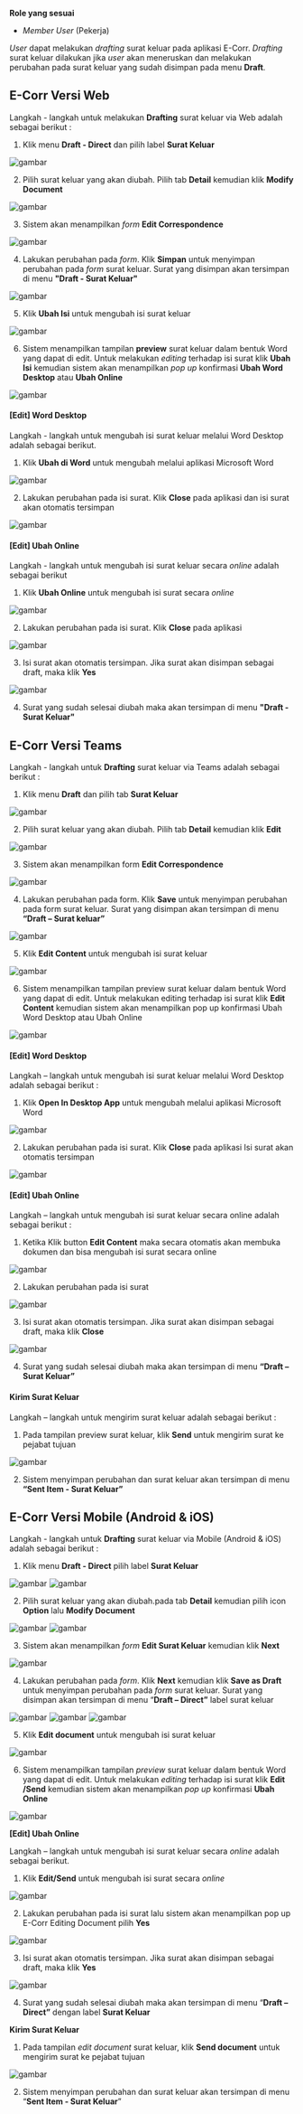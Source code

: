 **Role yang sesuai**

- *Member User* (Pekerja)

*User* dapat melakukan *drafting* surat keluar pada aplikasi E-Corr. *Drafting* surat keluar dilakukan jika *user* akan meneruskan dan melakukan perubahan pada surat keluar yang sudah disimpan pada menu **Draft**.


## **E-Corr Versi Web**

Langkah - langkah untuk melakukan **Drafting** surat keluar via Web adalah sebagai berikut :

1. Klik menu **Draft - Direct** dan pilih label **Surat Keluar**

![gambar](SuratKeluar/SK_Web/02SK18.png)

2. Pilih surat keluar yang akan diubah. Pilih tab **Detail** kemudian klik **Modify Document**

![gambar](SuratKeluar/SK_Web/02SK19.png)

3. Sistem akan menampilkan *form* **Edit Correspondence**

![gambar](SuratKeluar/SK_Web/02SK20.png)

4. Lakukan perubahan pada *form*. Klik **Simpan** untuk menyimpan perubahan pada *form* surat keluar. Surat yang disimpan akan tersimpan di menu **"Draft - Surat Keluar"**

![gambar](SuratKeluar/SK_Web/02SK21.png)

5. Klik **Ubah Isi** untuk mengubah isi surat keluar

![gambar](SuratKeluar/SK_Web/02SK22.png)

6. Sistem menampilkan tampilan **preview** surat keluar dalam bentuk Word yang dapat di edit. Untuk melakukan *editing* terhadap isi surat klik **Ubah Isi** kemudian sistem akan menampilkan *pop up* konfirmasi **Ubah Word Desktop** atau **Ubah Online**

![gambar](SuratKeluar/SK_Web/02SK23.png)

#### [Edit] Word Desktop

Langkah - langkah untuk mengubah isi surat keluar melalui Word Desktop adalah sebagai berikut.

1. Klik **Ubah di Word** untuk mengubah melalui aplikasi Microsoft Word

![gambar](SuratKeluar/SK_Web/02SK24.png)

2. Lakukan perubahan pada isi surat. Klik **Close** pada aplikasi dan isi surat akan otomatis tersimpan

![gambar](SuratKeluar/SK_Web/02SK25.png)

#### [Edit] Ubah Online

Langkah - langkah untuk mengubah isi surat keluar secara *online* adalah sebagai berikut

1. Klik **Ubah Online** untuk mengubah isi surat secara *online*

![gambar](SuratKeluar/SK_Web/02SK26.png)

2. Lakukan perubahan pada isi surat. Klik **Close** pada aplikasi

![gambar](SuratKeluar/SK_Web/02SK27.png)

3. Isi surat akan otomatis tersimpan. Jika surat akan disimpan sebagai draft, maka klik **Yes**

![gambar](SuratKeluar/SK_Web/02SK28.png)

4. Surat yang sudah selesai diubah maka akan tersimpan di menu **"Draft - Surat Keluar"**

## **E-Corr Versi Teams**

Langkah - langkah untuk **Drafting** surat keluar via Teams adalah sebagai berikut :

1. Klik menu **Draft** dan pilih tab **Surat Keluar**

![gambar](SuratKeluar/SK_Teams/SK19.png)

2. Pilih surat keluar yang akan diubah. Pilih tab **Detail** kemudian klik **Edit**

![gambar](SuratKeluar/SK_Teams/SK20.png)

3. Sistem akan menampilkan form **Edit Correspondence**

![gambar](SuratKeluar/SK_Teams/SK21.png)

4. Lakukan perubahan pada form. Klik **Save** untuk menyimpan perubahan pada form surat keluar. Surat yang disimpan akan tersimpan di menu **“Draft – Surat keluar”**

![gambar](SuratKeluar/SK_Teams/SK22.png)

5. Klik **Edit Content** untuk mengubah isi surat keluar

![gambar](SuratKeluar/SK_Teams/SK23.png)

6. Sistem menampilkan tampilan preview surat keluar dalam bentuk Word yang dapat di edit. Untuk melakukan editing terhadap isi surat klik **Edit Content** kemudian sistem akan menampilkan pop up konfirmasi Ubah Word Desktop atau Ubah Online

![gambar](SuratKeluar/SK_Teams/SK24.png)

#### **[Edit] Word Desktop**

Langkah – langkah untuk mengubah isi surat keluar melalui Word Desktop adalah sebagai berikut :

1.	Klik **Open In Desktop App** untuk mengubah melalui aplikasi Microsoft Word

![gambar](SuratKeluar/SK_Teams/SK25.png)

2.	Lakukan perubahan pada isi surat. Klik **Close** pada aplikasi Isi surat akan otomatis tersimpan

![gambar](SuratKeluar/SK_Teams/SK26.png)

#### **[Edit] Ubah Online**

Langkah – langkah untuk mengubah isi surat keluar secara online adalah sebagai berikut :

1. Ketika Klik button **Edit Content** maka secara otomatis akan membuka dokumen dan bisa mengubah isi surat secara online

![gambar](SuratKeluar/SK_Teams/SK27.png)

2. Lakukan perubahan pada isi surat

![gambar](SuratKeluar/SK_Teams/SK28.png)

3. Isi surat akan otomatis tersimpan. Jika surat akan disimpan sebagai draft, maka klik **Close**

![gambar](SuratKeluar/SK_Teams/SK29.png)

4. Surat yang sudah selesai diubah maka akan tersimpan di menu **“Draft – Surat Keluar”**

#### **Kirim Surat Keluar**

Langkah – langkah untuk mengirim surat keluar adalah sebagai berikut : 

1.	Pada tampilan preview surat keluar, klik **Send** untuk mengirim surat ke pejabat tujuan

![gambar](SuratKeluar/SK_Teams/SK30.png)

2.	Sistem menyimpan perubahan dan surat keluar akan tersimpan di menu **“Sent Item - Surat Keluar”**

## **E-Corr Versi Mobile (Android & iOS)**

Langkah - langkah untuk **Drafting** surat keluar via Mobile (Android & iOS) adalah sebagai berikut :

1. Klik menu **Draft - Direct**  pilih label **Surat Keluar**

![gambar](SuratKeluar/SK_Android/DraftSK/02A01.png) 
![gambar](SuratKeluar/SK_Android/DraftSK/02A02.png) 

2. Pilih surat keluar yang akan diubah.pada tab **Detail** kemudian pilih icon **Option** lalu **Modify Document**

![gambar](SuratKeluar/SK_Android/DraftSK/02A03.png) ![gambar](SuratKeluar/SK_Android/DraftSK/02A04.png)

3. Sistem akan menampilkan _form_ **Edit Surat Keluar** kemudian klik **Next**
   
![gambar](SuratKeluar/SK_Android/DraftSK/02A05.png)

4. Lakukan perubahan pada _form_. Klik **Next** kemudian klik **Save as Draft** untuk menyimpan perubahan pada _form_ surat keluar. Surat yang disimpan akan tersimpan di menu “**Draft – Direct”** label surat keluar
   
![gambar](SuratKeluar/SK_Android/DraftSK/02A06.png)
![gambar](SuratKeluar/SK_Android/DraftSK/02A07.png)
![gambar](SuratKeluar/SK_Android/DraftSK/02A08.png)

5. Klik **Edit document** untuk mengubah isi surat keluar

![gambar](SuratKeluar/SK_Android/DraftSK/02A09.png)

6. Sistem menampilkan tampilan _preview_ surat keluar dalam bentuk Word yang dapat di edit. Untuk melakukan _editing_ terhadap isi surat klik **Edit /Send** kemudian sistem akan menampilkan _pop up_ konfirmasi **Ubah Online**

![gambar](SuratKeluar/SK_Android/DraftSK/02A10.png)

**[Edit] Ubah Online**

Langkah – langkah untuk mengubah isi surat keluar secara _online_ adalah sebagai berikut.

1. Klik **Edit/Send** untuk mengubah isi surat secara _online_

![gambar](SuratKeluar/SK_Android/DraftSK/02U01.png)

2. Lakukan perubahan pada isi surat lalu sistem akan menampilkan pop up  E-Corr Editing Document pilih **Yes**

![gambar](SuratKeluar/SK_Android/DraftSK/02U03.png)

3. Isi surat akan otomatis tersimpan. Jika surat akan disimpan sebagai draft, maka klik **Yes**
   
![gambar](SuratKeluar/SK_Android/DraftSK/02U04.png)

4. Surat yang sudah selesai diubah maka akan tersimpan di menu “**Draft – Direct”** dengan label **Surat Keluar**

**Kirim Surat Keluar**

1. Pada tampilan _edit document_ surat keluar, klik **Send document** untuk mengirim surat ke pejabat tujuan

![gambar](SuratKeluar/SK_Android/DraftSK/02K01.png)

2. Sistem menyimpan perubahan dan surat keluar akan tersimpan di menu “**Sent Item - Surat Keluar**”

